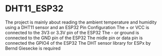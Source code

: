 # DHT11_ESP32
The project is mainly about reading the ambient temperature and humidity using a DHT11 sensor and an ESP32
Pin Configuration
The + or VCC is connected to the 3V3 or 3.3V pin of the ESP32
The - or ground is connected to the GND pin of the ESP32
The midle pin or data pin is connected the GPIO4 of the ESP32
The DHT sensor library for ESPx by Bernd Giesecke is required 
